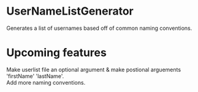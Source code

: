 # UserNameListGenerator
Generates a list of usernames based off of common naming conventions.

# Upcoming features
Make userlist file an optional argument & make postional arguements 'firstName' 'lastName'. \
Add more naming conventions.
